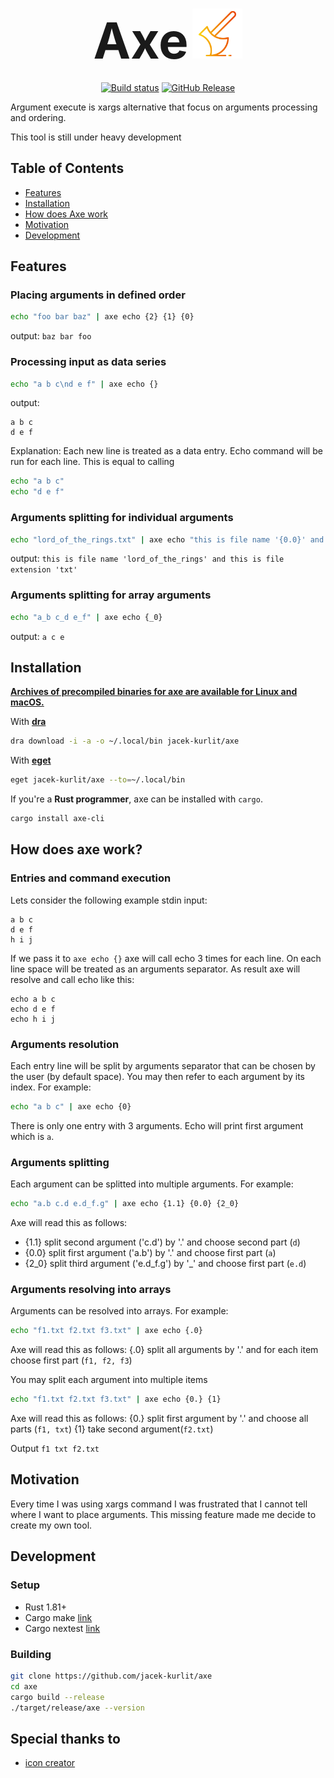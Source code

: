 <div align="center">

<h1>
  <span style="font-size: 80px;">Axe</span>
<picture>
  <img height="80" src="icon.svg"/>
</picture>
</h1>

[![Build status](https://github.com/jacek-kurlit/axe/actions/workflows/on_merge.yml/badge.svg)](https://github.com/jacek-kurlit/axe/actions)
[![GitHub Release](https://img.shields.io/github/v/release/jacek-kurlit/axe)](https://github.com/jacek-kurlit/axe/releases/latest)

</div>

Argument execute is xargs alternative that focus on arguments processing and ordering.

This tool is still under heavy development

## Table of Contents

- [Features](#features)
- [Installation](#installation)
- [How does Axe work](#how-does-axe-work)
- [Motivation](#motivation)
- [Development](#development)

## Features

### Placing arguments in defined order
```sh
echo "foo bar baz" | axe echo {2} {1} {0}
```
output: `baz bar foo`

### Processing input as data series
```sh
echo "a b c\nd e f" | axe echo {}
```
output:
```text
a b c
d e f
```
Explanation:
Each new line is treated as a data entry.
Echo command will be run for each line.
This is equal to calling
```sh
echo "a b c"
echo "d e f"
```

### Arguments splitting for individual arguments

```sh
echo "lord_of_the_rings.txt" | axe echo "this is file name '{0.0}' and this is file extension '{0.1}'"
```
output: `this is file name 'lord_of_the_rings' and this is file extension 'txt'`

### Arguments splitting for array arguments

```sh
echo "a_b c_d e_f" | axe echo {_0}
```
output: `a c e`

## Installation

**[Archives of precompiled binaries for axe are available for Linux and macOS.](https://github.com/jacek-kurlit/axe/releases)**

With **[dra](https://github.com/devmatteini/dra)** 

```sh
dra download -i -a -o ~/.local/bin jacek-kurlit/axe
```

With **[eget](https://github.com/zyedidia/eget)** 

```sh
eget jacek-kurlit/axe --to=~/.local/bin
```

If you're a **Rust programmer**, axe can be installed with `cargo`.

```sh
cargo install axe-cli
```

## How does axe work?

### Entries and command execution
Lets consider the following example stdin input:
```text
a b c
d e f
h i j
```
If we pass it to `axe echo {}` axe will call echo 3 times for each line.
On each line space will be treated as an arguments separator.
As result axe will resolve and call echo like this:
```text
echo a b c
echo d e f
echo h i j
```
### Arguments resolution

Each entry line will be split by arguments separator that can be chosen by the user (by default space).
You may then refer to each argument by its index.
For example:
```sh
echo "a b c" | axe echo {0}
```
There is only one entry with 3 arguments.
Echo will print first argument which is `a`.

### Arguments splitting
Each argument can be splitted into multiple arguments.
For example:
```sh
echo "a.b c.d e.d_f.g" | axe echo {1.1} {0.0} {2_0}
```
Axe will read this as follows:
- {1.1} split second argument ('c.d') by '.' and choose second part (`d`)
- {0.0} split first argument ('a.b') by '.' and choose first part (`a`)
- {2_0} split third argument ('e.d_f.g') by '_' and choose first part (`e.d`)

### Arguments resolving into arrays
Arguments can be resolved into arrays.
For example:
```sh
echo "f1.txt f2.txt f3.txt" | axe echo {.0}
```
Axe will read this as follows:
{.0} split all arguments by '.' and for each item choose first part (`f1, f2, f3`)

You may split each argument into multiple items

```sh
echo "f1.txt f2.txt f3.txt" | axe echo {0.} {1}
```
Axe will read this as follows:
{0.} split first argument by '.' and choose all parts (`f1, txt`)
{1} take second argument(`f2.txt`)

Output `f1 txt f2.txt`

## Motivation
Every time I was using xargs command I was frustrated that I cannot tell where I want to place arguments.
This missing feature made me decide to create my own tool.

## Development

### Setup

- Rust 1.81+
- Cargo make [link](https://github.com/sagiegurari/cargo-make)
- Cargo nextest [link](https://github.com/nextest-rs/nextest)

### Building

```sh
git clone https://github.com/jacek-kurlit/axe
cd axe
cargo build --release
./target/release/axe --version
```
## Special thanks to
- [icon creator](https://freeicons.io/profile/5790)
